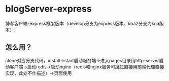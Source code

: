 # blogServer-express
博客客户端-express框架版本（develop分支为express版本、koa2分支为koa版本）;

## 怎么用？
clone对应分支代码，install->start启动服务端->进入pages目录用http-server启动客户端->启动redis->启动nginx（redis和nginx服务可跳过直接用前端代理直接实现，此处不作描述）->页面使用
